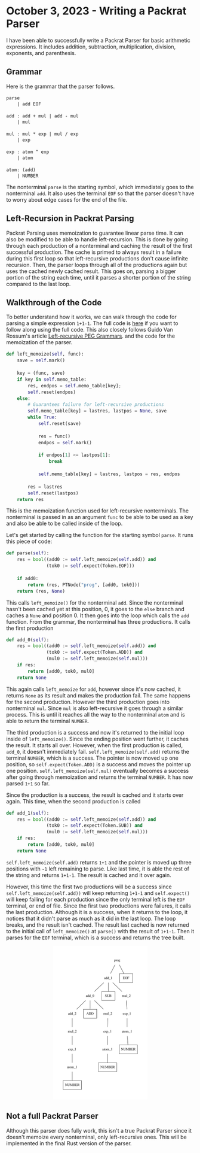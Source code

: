 # October 3, 2023 - Writing a Packrat Parser

I have been able to successfully write a Packrat Parser for basic arithmetic
expressions. It includes addition, subtraction, multiplication, division,
exponents, and parenthesis. 

## Grammar

Here is the grammar that the parser follows.

```
parse
	| add EOF

add : add + mul | add - mul
	| mul

mul : mul * exp | mul / exp
	| exp

exp : atom ^ exp
	| atom

atom: (add)
	| NUMBER

```

The nonterminal `parse` is the starting symbol, which immediately goes to the
nonterminal `add`. It also uses the terminal `EOF` so that the parser doesn't
have to worry about edge cases for the end of the file. 

## Left-Recursion in Packrat Parsing

Packrat Parsing uses memoization to guarantee linear parse time. It can also be
modified to be able to handle left-recursion. This is done by going through each
production of a nonterminal and caching the result of the first successful
production. The cache is primed to always result in a failure during this first
loop so that left-recursive productions don't cause infinite recursion. Then,
the parser loops through all of the productions again but uses the cached newly
cached result. This goes on, parsing a bigger portion of the string each time,
until it parses a shorter portion of the string compared to the last loop.

## Walkthrough of the Code

To better understand how it works, we can walk through the code for parsing a
simple expression `1+1-1`. The full code is
[here](https://github.com/amadeusdotpng/compiler/blob/main/src/protopy/simple_packrat.py)
if you want to follow along using the full code. This also closely follows Guido
Van Rossum's article
[Left-recursive PEG Grammars](https://medium.com/@gvanrossum_83706/left-recursive-peg-grammars-65dab3c580e1).
and the code for the memoization of the parser.


```python
def left_memoize(self, func):
	save = self.mark()

	key = (func, save)
	if key in self.memo_table:
		res, endpos = self.memo_table[key];
		self.reset(endpos)
	else:
		# Guarantees failure for left-recursive productions
		self.memo_table[key] = lastres, lastpos = None, save
		while True:
			self.reset(save)

			res = func()
			endpos = self.mark()

			if endpos[1] <= lastpos[1]:
				break

			self.memo_table[key] = lastres, lastpos = res, endpos

		res = lastres
		self.reset(lastpos)
	return res
```
This is the memoization function used for left-recursive nonterminals. The
nonterminal is passed in as an argument `func` to be able to be used as a key
and also be able to be called inside of the loop.

Let's get started by calling the function for the starting symbol `parse`. It
runs this piece of code:
```python
def parse(self):
	res = bool((add0 := self.left_memoize(self.add)) and
			   (tok0 := self.expect(Token.EOF)))

	if add0:
		return (res, PTNode("prog", [add0, tok0]))
	return (res, None)
```
This calls `left_memoize()` for the nonterminal `add`. Since the nonterminal
hasn't been cached yet at this position, 0, it goes to the `else` branch and
caches a `None` and position 0. It then goes into the loop which calls the `add`
function. From the grammar, the nonterminal has three productions. It calls the
first production
```python
def add_0(self):
	res = bool((add0 := self.left_memoize(self.add)) and
			   (tok0 := self.expect(Token.ADD)) and
			   (mul0 := self.left_memoize(self.mul)))
	if res:
		return [add0, tok0, mul0]
	return None
```
This again calls `left_memoize` for `add`, however since it's now cached, it
returns `None` as its result and makes the production fail. The same happens for
the second production. However the third production goes into nonterminal `mul`.
Since `mul` is also left-recursive it goes through a similar process. This is
until it reaches all the way to the nonterminal `atom` and is able to return the
terminal `NUMBER`.

The third production is a success and now it's returned to the initial loop
inside of `left_memoize()`. Since the ending position went further, it caches
the result. It starts all over. However, when the first production is called,
`add_0`, it doesn't immediately fail. `self.left_memoize(self.add)` returns the
terminal `NUMBER`, which is a success. The pointer is now moved up one position,
so `self.expect(Token.ADD)` is a success and moves the pointer up one position.
`self.left_memoize(self.mul)` eventually becomes a success after going through
memoization and returns the terminal `NUMBER`. It has now parsed `1+1` so far. 

Since the production is a success, the result is cached and it starts over
again. This time, when the second production is called
```python
def add_1(self):
	res = bool((add0 := self.left_memoize(self.add)) and
			   (tok0 := self.expect(Token.SUB)) and
			   (mul0 := self.left_memoize(self.mul)))
	if res:
		return [add0, tok0, mul0]
	return None
```
`self.left_memoize(self.add)` returns `1+1` and the pointer is moved up three
positions with `-1` left remaining to parse. Like last time, it is able the rest
of the string and returns `1+1-1`. The result is cached and it over again.

However, this time the first two productions will be a success since
`self.left_memoize(self.add))` will keep returning `1+1-1` and
`self.expect()` will keep failing for each production since the only terminal
left is the `EOF` terminal, or end of file. Since the first two productions were
failures, it calls the last production. Although it is a success, when it
returns to the loop, it notices that it didn't parse as much as it did in the
last loop. The loop breaks, and the result isn't cached. The result last cached
is now returned to the initial call of `left_memoize()` at `parse()` with the
result of `1+1-1`. Then it parses for the `EOF` terminal, which is a success and
returns the tree built.

<div align="center">
<img src="./tree.png" alt="Parse tree built from the expression 1+1-1", width="50%">
</div>

## Not a full Packrat Parser

Although this parser does fully work, this isn't a true Packrat Parser since it
doesn't memoize every nonterminal, only left-recursive ones. This will be
implemented in the final Rust version of the parser.

